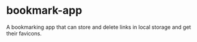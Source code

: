 # bookmark-app
 A bookmarking app that can store and delete links in local storage and get their favicons.
